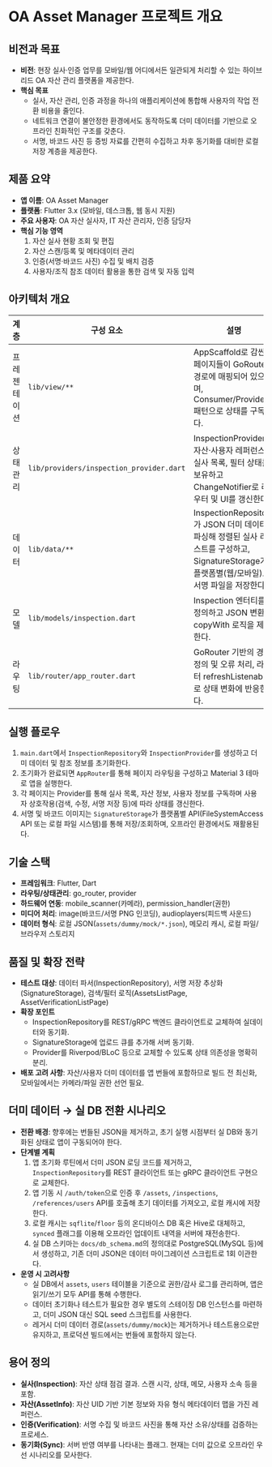 # OA Asset Manager 프로젝트 개요

## 비전과 목표
- **비전**: 현장 실사·인증 업무를 모바일/웹 어디에서든 일관되게 처리할 수 있는 하이브리드 OA 자산 관리 플랫폼을 제공한다.
- **핵심 목표**
  - 실사, 자산 관리, 인증 과정을 하나의 애플리케이션에 통합해 사용자의 작업 전환 비용을 줄인다.
  - 네트워크 연결이 불안정한 환경에서도 동작하도록 더미 데이터를 기반으로 오프라인 친화적인 구조를 갖춘다.
  - 서명, 바코드 사진 등 증빙 자료를 간편히 수집하고 차후 동기화를 대비한 로컬 저장 계층을 제공한다.

## 제품 요약
- **앱 이름**: OA Asset Manager
- **플랫폼**: Flutter 3.x (모바일, 데스크톱, 웹 동시 지원)
- **주요 사용자**: OA 자산 실사자, IT 자산 관리자, 인증 담당자
- **핵심 기능 영역**
  1. 자산 실사 현황 조회 및 편집
  2. 자산 스캔/등록 및 메타데이터 관리
  3. 인증(서명·바코드 사진) 수집 및 배치 검증
  4. 사용자/조직 참조 데이터 활용을 통한 검색 및 자동 입력

## 아키텍처 개요
| 계층 | 구성 요소 | 설명 |
| --- | --- | --- |
| 프레젠테이션 | `lib/view/**` | AppScaffold로 감싼 페이지들이 GoRouter 경로에 매핑되어 있으며, Consumer/Provider 패턴으로 상태를 구독한다. |
| 상태 관리 | `lib/providers/inspection_provider.dart` | InspectionProvider가 자산·사용자 레퍼런스, 실사 목록, 필터 상태를 보유하고 ChangeNotifier로 라우터 및 UI를 갱신한다. |
| 데이터 | `lib/data/**` | InspectionRepository가 JSON 더미 데이터를 파싱해 정렬된 실사 리스트를 구성하고, SignatureStorage가 플랫폼별(웹/모바일)로 서명 파일을 저장한다. |
| 모델 | `lib/models/inspection.dart` | Inspection 엔터티를 정의하고 JSON 변환, copyWith 로직을 제공한다. |
| 라우팅 | `lib/router/app_router.dart` | GoRouter 기반의 경로 정의 및 오류 처리, 라우터 refreshListenable로 상태 변화에 반응한다. |

## 실행 플로우
1. `main.dart`에서 `InspectionRepository`와 `InspectionProvider`를 생성하고 더미 데이터 및 참조 정보를 초기화한다.
2. 초기화가 완료되면 `AppRouter`를 통해 페이지 라우팅을 구성하고 Material 3 테마로 앱을 실행한다.
3. 각 페이지는 Provider를 통해 실사 목록, 자산 정보, 사용자 정보를 구독하며 사용자 상호작용(검색, 수정, 서명 저장 등)에 따라 상태를 갱신한다.
4. 서명 및 바코드 이미지는 `SignatureStorage`가 플랫폼별 API(FileSystemAccess API 또는 로컬 파일 시스템)를 통해 저장/조회하며, 오프라인 환경에서도 재활용된다.

## 기술 스택
- **프레임워크**: Flutter, Dart
- **라우팅/상태관리**: go_router, provider
- **하드웨어 연동**: mobile_scanner(카메라), permission_handler(권한)
- **미디어 처리**: image(바코드/서명 PNG 인코딩), audioplayers(피드백 사운드)
- **데이터 형식**: 로컬 JSON(`assets/dummy/mock/*.json`), 메모리 캐시, 로컬 파일/브라우저 스토리지

## 품질 및 확장 전략
- **테스트 대상**: 데이터 파서(InspectionRepository), 서명 저장 추상화(SignatureStorage), 검색/필터 로직(AssetsListPage, AssetVerificationListPage)
- **확장 포인트**
  - InspectionRepository를 REST/gRPC 백엔드 클라이언트로 교체하여 실데이터와 동기화.
  - SignatureStorage에 업로드 큐를 추가해 서버 동기화.
  - Provider를 Riverpod/BLoC 등으로 교체할 수 있도록 상태 의존성을 명확히 분리.
- **배포 고려 사항**: 자산/사용자 더미 데이터를 앱 번들에 포함하므로 빌드 전 최신화, 모바일에서는 카메라/파일 권한 선언 필요.

## 더미 데이터 → 실 DB 전환 시나리오
- **전환 배경**: 향후에는 번들된 JSON을 제거하고, 초기 실행 시점부터 실 DB와 동기화된 상태로 앱이 구동되어야 한다.
- **단계별 계획**
  1. 앱 초기화 루틴에서 더미 JSON 로딩 코드를 제거하고, `InspectionRepository`를 REST 클라이언트 또는 gRPC 클라이언트 구현으로 교체한다.
  2. 앱 기동 시 `/auth/token`으로 인증 후 `/assets`, `/inspections`, `/references/users` API를 호출해 초기 데이터를 가져오고, 로컬 캐시에 저장한다.
  3. 로컬 캐시는 `sqflite`/`floor` 등의 온디바이스 DB 혹은 Hive로 대체하고, `synced` 플래그를 이용해 오프라인 업데이트 내역을 서버에 재전송한다.
  4. 실 DB 스키마는 `docs/db_schema.md`의 정의대로 PostgreSQL(MySQL 등)에서 생성하고, 기존 더미 JSON은 데이터 마이그레이션 스크립트로 1회 이관한다.
- **운영 시 고려사항**
  - 실 DB에서 `assets`, `users` 테이블을 기준으로 권한/감사 로그를 관리하며, 앱은 읽기/쓰기 모두 API를 통해 수행한다.
  - 데이터 초기화나 테스트가 필요한 경우 별도의 스테이징 DB 인스턴스를 마련하고, 더미 JSON 대신 SQL seed 스크립트를 사용한다.
  - 레거시 더미 데이터 경로(`assets/dummy/mock`)는 제거하거나 테스트용으로만 유지하고, 프로덕션 빌드에서는 번들에 포함하지 않는다.

## 용어 정의
- **실사(Inspection)**: 자산 상태 점검 결과. 스캔 시각, 상태, 메모, 사용자 소속 등을 포함.
- **자산(AssetInfo)**: 자산 UID 기반 기본 정보와 자유 형식 메타데이터 맵을 가진 레퍼런스.
- **인증(Verification)**: 서명 수집 및 바코드 사진을 통해 자산 소유/상태를 검증하는 프로세스.
- **동기화(Sync)**: 서버 반영 여부를 나타내는 플래그. 현재는 더미 값으로 오프라인 우선 시나리오를 모사한다.
